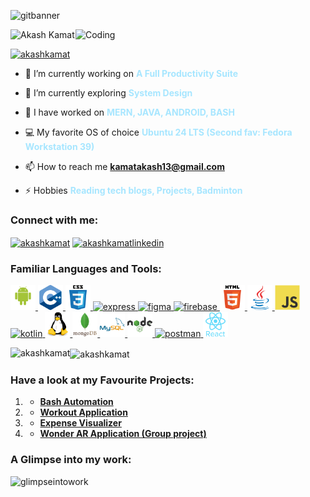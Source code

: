 ![gitbanner](https://github.com/AkashKamatCreates/AkashKamatCreates/assets/100783004/354ccaf9-769e-485a-ab26-cbdba43f9491)



<img align="right" alt="Coding" width="400" src="https://cdn.dribbble.com/users/1162077/screenshots/3848914/programmer.gif">

<p align="left"> <img src="https://komarev.com/ghpvc/?username=AkashKamatCreates&label=Profile%20views&color=0e75b6&style=flat" alt="Akash Kamat" /> </p>

<p align="left"> 
  <a href="https://twitter.com/AKASHKAMAT13" target="blank">
    <img src="https://img.shields.io/twitter/follow/AKASHKAMAT13" alt="akashkamat" />
  </a> 
</p>

- 🔭 I’m currently working on <strong><span style="color:rgb(167, 230, 255)">A Full Productivity Suite</span></strong>

- 🌱 I’m currently exploring <strong><span style="color:rgb(167, 230, 255)">System Design</span></strong>

- 💬 I have worked on <strong><span style="color:rgb(167, 230, 255)">MERN, JAVA, ANDROID, BASH</span></strong>

- 💻 My favorite OS of choice <strong><span style="color:rgb(167, 230, 255)">Ubuntu 24 LTS (Second fav: Fedora Workstation 39)</span></strong>

- 📫 How to reach me <strong><span style="color:blue">kamatakash13@gmail.com</span></strong>

- ⚡ Hobbies <strong><span style="color:rgb(167, 230, 255)">Reading tech blogs, Projects, Badminton</span></strong>



<h3 align="left">Connect with me:</h3>

<p align="left">
<a href="https://twitter.com/AKASHKAMAT13" target="blank"><img align="center" src="https://raw.githubusercontent.com/rahuldkjain/github-profile-readme-generator/master/src/images/icons/Social/twitter.svg" alt="akashkamat" height="30" width="40" /></a>
<a href="https://www.linkedin.com/in/akash-kamat-7a78521a0/" target="blank"><img align="center" src="https://raw.githubusercontent.com/rahuldkjain/github-profile-readme-generator/master/src/images/icons/Social/linked-in-alt.svg" alt="akashkamatlinkedin" height="30" width="40" /></a>
</p>

<h3 align="left">Familiar Languages and Tools:</h3>
<p align="left">
  <a href="https://developer.android.com" target="_blank" rel="noreferrer">
    <img src="https://raw.githubusercontent.com/devicons/devicon/master/icons/android/android-original-wordmark.svg" alt="android" width="40" height="40"/>
  </a>
  <a href="https://www.w3schools.com/cpp/" target="_blank" rel="noreferrer">
    <img src="https://raw.githubusercontent.com/devicons/devicon/master/icons/cplusplus/cplusplus-original.svg" alt="cplusplus" width="40" height="40"/>
  </a>
  <a href="https://www.w3schools.com/css/" target="_blank" rel="noreferrer">
    <img src="https://raw.githubusercontent.com/devicons/devicon/master/icons/css3/css3-original-wordmark.svg" alt="css3" width="40" height="40"/>
  </a>
  <a href="https://expressjs.com" target="_blank" rel="noreferrer">
    <img src="https://img.icons8.com/?size=100&id=kg46nzoJrmTR&format=png&color=000000" alt="express" width="40" height="40"/>
  </a>
  <a href="https://www.figma.com/" target="_blank" rel="noreferrer">
    <img src="https://www.vectorlogo.zone/logos/figma/figma-icon.svg" alt="figma" width="40" height="40"/>
  </a>
  <a href="https://firebase.google.com/" target="_blank" rel="noreferrer">
    <img src="https://www.vectorlogo.zone/logos/firebase/firebase-icon.svg" alt="firebase" width="40" height="40"/>
  </a>
  <a href="https://www.w3.org/html/" target="_blank" rel="noreferrer">
    <img src="https://raw.githubusercontent.com/devicons/devicon/master/icons/html5/html5-original-wordmark.svg" alt="html5" width="40" height="40"/>
  </a>
  <a href="https://www.java.com" target="_blank" rel="noreferrer">
    <img src="https://raw.githubusercontent.com/devicons/devicon/master/icons/java/java-original.svg" alt="java" width="40" height="40"/>
  </a>
  <a href="https://developer.mozilla.org/en-US/docs/Web/JavaScript" target="_blank" rel="noreferrer">
    <img src="https://raw.githubusercontent.com/devicons/devicon/master/icons/javascript/javascript-original.svg" alt="javascript" width="40" height="40"/>
  </a>
  <a href="https://kotlinlang.org" target="_blank" rel="noreferrer">
    <img src="https://www.vectorlogo.zone/logos/kotlinlang/kotlinlang-icon.svg" alt="kotlin" width="40" height="40"/>
  </a>
  <a href="https://www.linux.org/" target="_blank" rel="noreferrer">
    <img src="https://raw.githubusercontent.com/devicons/devicon/master/icons/linux/linux-original.svg" alt="linux" width="40" height="40"/>
  </a>
  <a href="https://www.mongodb.com/" target="_blank" rel="noreferrer">
    <img src="https://raw.githubusercontent.com/devicons/devicon/master/icons/mongodb/mongodb-original-wordmark.svg" alt="mongodb" width="40" height="40"/>
  </a>
  <a href="https://www.mysql.com/" target="_blank" rel="noreferrer">
    <img src="https://raw.githubusercontent.com/devicons/devicon/master/icons/mysql/mysql-original-wordmark.svg" alt="mysql" width="40" height="40"/>
  </a>
  <a href="https://nodejs.org" target="_blank" rel="noreferrer">
    <img src="https://raw.githubusercontent.com/devicons/devicon/master/icons/nodejs/nodejs-original-wordmark.svg" alt="nodejs" width="40" height="40"/>
  </a>
  <a href="https://postman.com" target="_blank" rel="noreferrer">
    <img src="https://www.vectorlogo.zone/logos/getpostman/getpostman-icon.svg" alt="postman" width="40" height="40"/>
  </a>
  <a href="https://reactjs.org/" target="_blank" rel="noreferrer">
    <img src="https://raw.githubusercontent.com/devicons/devicon/master/icons/react/react-original-wordmark.svg" alt="react" width="40" height="40"/>
  </a>
</p>


<p><img align="left" src="https://github-readme-stats.vercel.app/api/top-langs?username=AkashKamatCreates&show_icons=true&locale=en&layout=compact&theme=tokyonight" alt="akashkamat" /></p>


<p><img align="center" src="https://github-readme-streak-stats.herokuapp.com/?user=AkashKamatCreates&&theme=tokyonight" alt="akashkamat" /></p>

### Have a look at my Favourite Projects:

1. - **[Bash Automation](https://drive.google.com/file/d/1-0y0s4o1gxM1zPqBfRRPKZCisTFeJsup/view)**

   

2. - **[Workout Application](https://github.com/AkashKamatCreates/KotlinWorkoutApplication/)**
3. - **[Expense Visualizer](https://github.com/AkashKamatCreates/ExpenseVisualizer/blob/main/README.md)**

4. - **[Wonder AR Application (Group project)](https://github.com/AkashKamatCreates/FinalYearProject/tree/main)**


### A Glimpse into my work:
![glimpseintowork](https://github.com/AkashKamatCreates/AkashKamatCreates/assets/100783004/d00ba344-22ab-428c-8db4-55cc9586d78e)


